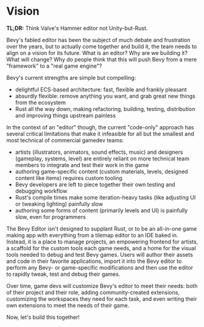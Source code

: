 # Vision

**TL;DR:** Think Valve's Hammer editor not Unity-but-Rust.

Bevy's fabled editor has been the subject of much debate and frustration over the years,
but to actually come together and build it, the team needs to align on a vision for its future.
What is an editor? Why are we building it? What will change? Why do people think that this will push Bevy from a mere "framework" to a "real game engine"?

Bevy's current strengths are simple but compelling:

- delightful ECS-based architecture: fast, flexible and frankly pleasant
- absurdly flexible: remove anything you want, and grab great new things from the ecosystem
- Rust all the way down, making refactoring, building, testing, distribution and improving things upstream painless

In the context of an "editor" though, the current "code-only" approach has several critical limitations that make it infeasible for all but the smallest and most technical of commercial gamedev teams:

- artists (illustrators, animators, sound effects, music) and designers (gameplay, systems, level) are entirely reliant on more technical team members to integrate and test their work in the game
- authoring game-specific content (custom materials, levels, designed content like items) requires custom tooling
- Bevy developers are left to piece together their own testing and debugging workflow
- Rust's compile times make some iteration-heavy tasks (like adjusting UI or tweaking lighting) painfully slow
- authoring some forms of content (primarily levels and UI) is painfully slow, even for programmers

The Bevy Editor isn't designed to supplant Rust, or to be an all-in-one game making app with everything from a tilemap editor to an IDE baked in.
Instead, it is a place to manage projects, an empowering frontend for artists, a scaffold for the custom tools each game needs, and a home for the visual tools needed to debug and test Bevy games.
Users will author their assets and code in their favorite applications, import it into the Bevy editor to perform any Bevy- or game-specific modifications and then use the editor to rapidly tweak, test and debug their games.

Over time, game devs will customize Bevy's editor to meet their needs: both of their project and their role, adding community-created extensions, customizing the workspaces they need for each task, and even writing their own extensions to meet the needs of their game.

Now, let's build this together!
